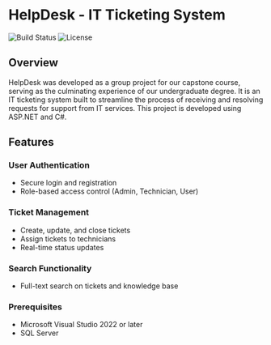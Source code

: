 # HelpDesk - IT Ticketing System

![Build Status](https://img.shields.io/badge/build-passing-success) ![License](https://img.shields.io/badge/license-MIT-blue)

## Overview
HelpDesk was developed as a group project for our capstone course, serving as the culminating experience of our undergraduate degree.
It is an IT ticketing system built to streamline the process of receiving and resolving requests for support from IT services. This project is developed using ASP.NET and C#.

## Features

### User Authentication
- Secure login and registration
- Role-based access control (Admin, Technician, User)

### Ticket Management
- Create, update, and close tickets
- Assign tickets to technicians
- Real-time status updates

### Search Functionality
- Full-text search on tickets and knowledge base

### Prerequisites
- Microsoft Visual Studio 2022 or later
- SQL Server
